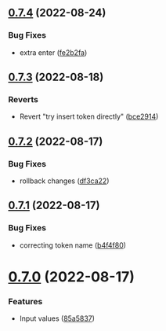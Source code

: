 ## [0.7.4](https://github.com/AleksandrsCehrovs/greetings-ci/compare/v0.7.3...v0.7.4) (2022-08-24)


### Bug Fixes

* extra enter ([fe2b2fa](https://github.com/AleksandrsCehrovs/greetings-ci/commit/fe2b2fa86129c15102552a5fb5bb857001f412d0))



## [0.7.3](https://github.com/AleksandrsCehrovs/greetings-ci/compare/v0.7.2...v0.7.3) (2022-08-18)


### Reverts

* Revert "try insert token directly" ([bce2914](https://github.com/AleksandrsCehrovs/greetings-ci/commit/bce291489a4a58ca2a09776cfe553253c83ed3bd))



## [0.7.2](https://github.com/AleksandrsCehrovs/greetings-ci/compare/v0.7.1...v0.7.2) (2022-08-17)


### Bug Fixes

* rollback changes ([df3ca22](https://github.com/AleksandrsCehrovs/greetings-ci/commit/df3ca22e5ba0fef9e778f22d54bd35ec216e1784))



## [0.7.1](https://github.com/AleksandrsCehrovs/greetings-ci/compare/v0.7.0...v0.7.1) (2022-08-17)


### Bug Fixes

* correcting token name ([b4f4f80](https://github.com/AleksandrsCehrovs/greetings-ci/commit/b4f4f80d16af2f714dd4148f6a9b53d50152402e))



# [0.7.0](https://github.com/AleksandrsCehrovs/greetings-ci/compare/v0.6.0...v0.7.0) (2022-08-17)


### Features

* Input values ([85a5837](https://github.com/AleksandrsCehrovs/greetings-ci/commit/85a5837d470e34c3ec6e3c7e90bd2ca2d0f068f4))



